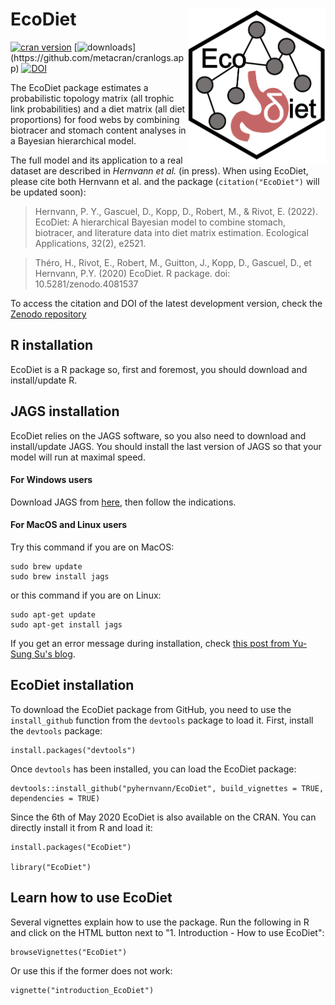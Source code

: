 # EcoDiet <img src="man/figures/logo.PNG" style="float: right;" width="220" />

[![cran version](http://www.r-pkg.org/badges/version/EcoDiet)](https://cran.r-project.org/package=EcoDiet)
[![downloads](http://cranlogs.r-pkg.org/badges/grand-total/EcoDiet?)](https://github.com/metacran/cranlogs.app)
[![DOI](https://zenodo.org/badge/DOI/10.5281/zenodo.4081537.svg)](https://doi.org/10.5281/zenodo.4081537)

The EcoDiet package estimates a probabilistic topology matrix (all trophic link probabilities) and a diet matrix (all diet proportions) for food webs by combining biotracer and stomach content analyses in a Bayesian hierarchical model.

The full model and its application to a real dataset are described in *Hernvann et al.* (in press). When using EcoDiet, please cite both Hernvann et al. and the package (`citation("EcoDiet")` will be updated soon):

<blockquote><p>Hernvann, P. Y., Gascuel, D., Kopp, D., Robert, M., & Rivot, E. (2022). EcoDiet: A hierarchical Bayesian model to combine stomach, biotracer, and literature data into diet matrix estimation. Ecological Applications, 32(2), e2521. </p></blockquote>

<blockquote><p>Théro, H., Rivot, E., Robert, M., Guitton, J., Kopp, D., Gascuel, D., et Hernvann, P.Y. (2020) EcoDiet. R package. doi: 10.5281/zenodo.4081537 </p></blockquote>

To access the citation and DOI of the latest development version, check the [Zenodo repository](https://doi.org/10.5281/zenodo.4081537)

## R installation

EcoDiet is a R package so, first and foremost, you should download and install/update R.

## JAGS installation

EcoDiet relies on the JAGS software, so you also need to download and install/update JAGS. You should install the last version of JAGS so that your model will run at maximal speed.

#### For Windows users

Download JAGS from [here](https://sourceforge.net/projects/mcmc-jags/), then follow the indications.

#### For MacOS and Linux users

Try this command if you are on MacOS:
```
sudo brew update
sudo brew install jags
```

or this command if you are on Linux:
```
sudo apt-get update
sudo apt-get install jags
```

If you get an error message during installation, check [this post from Yu-Sung Su's blog](http://yusung.blogspot.com/2009/01/install-jags-and-rjags-in-fedora.html).

## EcoDiet installation

To download the EcoDiet package from GitHub, you need to use the `install_github` function from the `devtools` package to load it. First, install the `devtools` package:

```{r, eval = FALSE}
install.packages("devtools")
```

Once `devtools` has been installed, you can load the EcoDiet package:

```{r, eval = FALSE}
devtools::install_github("pyhernvann/EcoDiet", build_vignettes = TRUE, dependencies = TRUE)
```

Since the 6th of May 2020 EcoDiet is also available on the CRAN. You can directly install it from R and load it:

```{r, eval = FALSE}
install.packages("EcoDiet")

library("EcoDiet")
```

## Learn how to use EcoDiet

Several vignettes explain how to use the package. Run the following in R and click on the HTML button next to "1. Introduction - How to use EcoDiet":
```
browseVignettes("EcoDiet")
```
Or use this if the former does not work:
```
vignette("introduction_EcoDiet")
```
